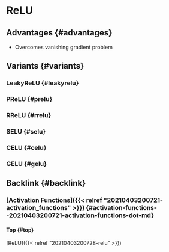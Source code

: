 # ReLU


## Advantages {#advantages}

-   Overcomes vanishing gradient problem


## Variants {#variants}


### LeakyReLU {#leakyrelu}


### PReLU {#prelu}


### RReLU {#rrelu}


### SELU {#selu}


### CELU {#celu}


### GELU {#gelu}


## Backlink {#backlink}


### [Activation Functions]({{< relref "20210403200721-activation_functions" >}}) {#activation-functions--20210403200721-activation-functions-dot-md}


#### Top {#top}

[ReLU]({{< relref "20210403200728-relu" >}})
